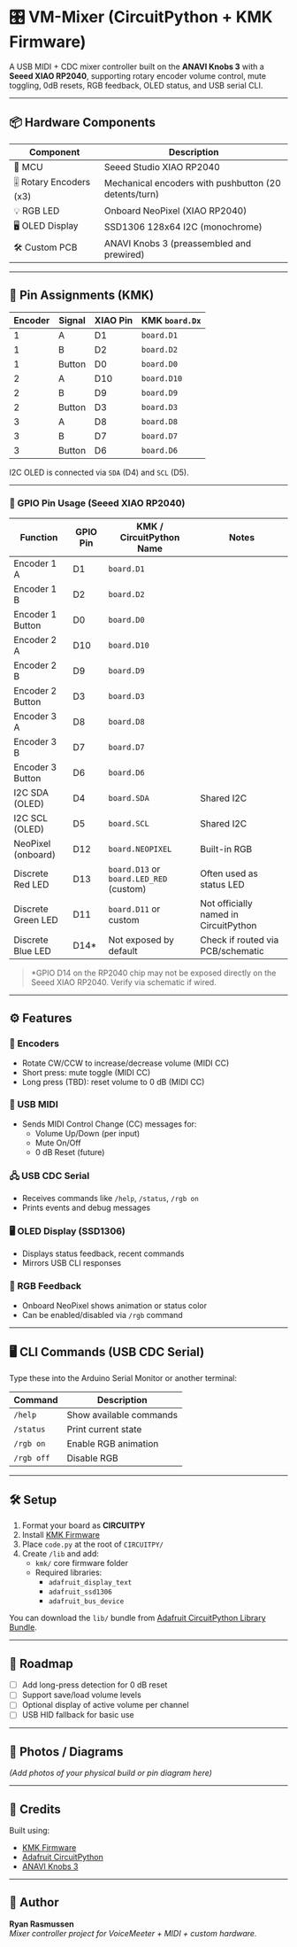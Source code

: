 # 🎛️ VM-Mixer (CircuitPython + KMK Firmware)

A USB MIDI + CDC mixer controller built on the **ANAVI Knobs 3** with a **Seeed XIAO RP2040**, supporting rotary encoder volume control, mute toggling, 0dB resets, RGB feedback, OLED status, and USB serial CLI.

---

## 📦 Hardware Components

| Component                     | Description                                              |
|-------------------------------|----------------------------------------------------------|
| 🧠 MCU                        | Seeed Studio XIAO RP2040                                 |
| 🎚️ Rotary Encoders (x3)      | Mechanical encoders with pushbutton (20 detents/turn)   |
| 💡 RGB LED                   | Onboard NeoPixel (XIAO RP2040)                          |
| 🖥️ OLED Display              | SSD1306 128x64 I2C (monochrome)                         |
| 🛠️ Custom PCB                | ANAVI Knobs 3 (preassembled and prewired)               |

---

## 🧩 Pin Assignments (KMK)

| Encoder | Signal     | XIAO Pin | KMK `board.Dx` |
|---------|------------|----------|----------------|
| 1       | A          | D1       | `board.D1`     |
| 1       | B          | D2       | `board.D2`     |
| 1       | Button     | D0       | `board.D0`     |
| 2       | A          | D10      | `board.D10`    |
| 2       | B          | D9       | `board.D9`     |
| 2       | Button     | D3       | `board.D3`     |
| 3       | A          | D8       | `board.D8`     |
| 3       | B          | D7       | `board.D7`     |
| 3       | Button     | D6       | `board.D6`     |

I2C OLED is connected via `SDA` (D4) and `SCL` (D5).

---

### 🔌 GPIO Pin Usage (Seeed XIAO RP2040)

| Function           | GPIO Pin | KMK / CircuitPython Name                | Notes                                 |
| ------------------ | -------- | --------------------------------------- | ------------------------------------- |
| Encoder 1 A        | D1       | `board.D1`                              |                                       |
| Encoder 1 B        | D2       | `board.D2`                              |                                       |
| Encoder 1 Button   | D0       | `board.D0`                              |                                       |
| Encoder 2 A        | D10      | `board.D10`                             |                                       |
| Encoder 2 B        | D9       | `board.D9`                              |                                       |
| Encoder 2 Button   | D3       | `board.D3`                              |                                       |
| Encoder 3 A        | D8       | `board.D8`                              |                                       |
| Encoder 3 B        | D7       | `board.D7`                              |                                       |
| Encoder 3 Button   | D6       | `board.D6`                              |                                       |
| I2C SDA (OLED)     | D4       | `board.SDA`                             | Shared I2C                            |
| I2C SCL (OLED)     | D5       | `board.SCL`                             | Shared I2C                            |
| NeoPixel (onboard) | D12      | `board.NEOPIXEL`                        | Built-in RGB                          |
| Discrete Red LED   | D13      | `board.D13` or `board.LED_RED` (custom) | Often used as status LED              |
| Discrete Green LED | D11      | `board.D11` or custom                   | Not officially named in CircuitPython |
| Discrete Blue LED  | D14\*    | Not exposed by default                  | Check if routed via PCB/schematic     |

> \*GPIO D14 on the RP2040 chip may not be exposed directly on the Seeed XIAO RP2040. Verify via schematic if wired.

---

## ⚙️ Features

### 🔁 Encoders
- Rotate CW/CCW to increase/decrease volume (MIDI CC)
- Short press: mute toggle (MIDI CC)
- Long press (TBD): reset volume to 0 dB (MIDI CC)

### 🎵 USB MIDI
- Sends MIDI Control Change (CC) messages for:
  - Volume Up/Down (per input)
  - Mute On/Off
  - 0 dB Reset (future)

### 🖧 USB CDC Serial
- Receives commands like `/help`, `/status`, `/rgb on`
- Prints events and debug messages

### 🖥️ OLED Display (SSD1306)
- Displays status feedback, recent commands
- Mirrors USB CLI responses

### 🌈 RGB Feedback
- Onboard NeoPixel shows animation or status color
- Can be enabled/disabled via `/rgb` command

---

## 🖥️ CLI Commands (USB CDC Serial)

Type these into the Arduino Serial Monitor or another terminal:

| Command     | Description                 |
|-------------|-----------------------------|
| `/help`     | Show available commands     |
| `/status`   | Print current state         |
| `/rgb on`   | Enable RGB animation        |
| `/rgb off`  | Disable RGB                 |

---

## 🛠️ Setup

1. Format your board as **CIRCUITPY**
2. Install [KMK Firmware](https://github.com/KMKfw/kmk_firmware)
3. Place `code.py` at the root of `CIRCUITPY/`
4. Create `/lib` and add:
   - `kmk/` core firmware folder
   - Required libraries:
     - `adafruit_display_text`
     - `adafruit_ssd1306`
     - `adafruit_bus_device`

You can download the `lib/` bundle from [Adafruit CircuitPython Library Bundle](https://circuitpython.org/libraries).

---

## 🚧 Roadmap

- [ ] Add long-press detection for 0 dB reset
- [ ] Support save/load volume levels
- [ ] Optional display of active volume per channel
- [ ] USB HID fallback for basic use

---

## 📸 Photos / Diagrams

*(Add photos of your physical build or pin diagram here)*

---

## 💬 Credits

Built using:
- [KMK Firmware](https://github.com/KMKfw/kmk_firmware)
- [Adafruit CircuitPython](https://circuitpython.org/)
- [ANAVI Knobs 3](https://www.crowdsupply.com/anavi-technology/knobs-3)

---

## 🧠 Author

**Ryan Rasmussen**  
_Mixer controller project for VoiceMeeter + MIDI + custom hardware._

